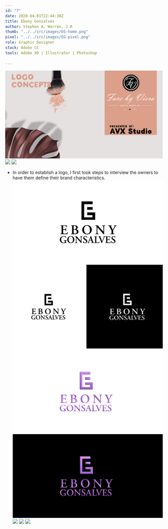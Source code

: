 ```yaml
---
id: "7"
date: 2020-04-01T22:44:38Z
title: Ebony Gonsalves
author: Stephen A. Warren, J.R
thumb: "../../src/images/EG-home.png"
pixel: "../../src/images/EG-pixel.png"
role: Graphic Designer
stack: Adobe CC
tools: Adobe XD | Illustrator | Photoshop

---
```

![](../../src/images/EG-One.png)
![](../../src/images/EG-Two.png)
![](../../src/images/EG-Three.png)

* In order to establish a logo, I first took steps to interview the owners to have them define their brand characteristics.  
  ![](../../src/images/EG-Four.png) ![](../../src/images/EG-Five.png) ![](../../src/images/EG-Six.png) ![](../../src/images/EG-Seven.png) ![](../../src/images/EG-Eight.png) ![](../../src/images/EG-Nine.png) ![](../../src/images/EG-Ten.png)